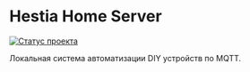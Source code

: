 # Hestia Home Server

[![Статус проекта](https://img.shields.io/badge/Статус-в_разработке-blue.svg)]()

Локальная система автоматизации DIY устройств по MQTT.


